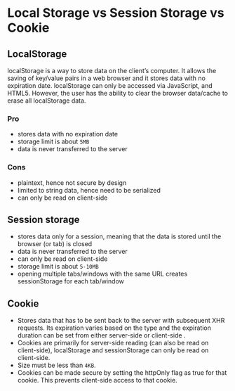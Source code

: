 # Local Storage vs Session Storage vs Cookie

## LocalStorage

localStorage is a way to store data on the client’s computer. It allows the saving of key/value pairs in a web browser and it stores data with no expiration date. localStorage can only be accessed via JavaScript, and HTML5. However, the user has the ability to clear the browser data/cache to erase all localStorage data.

### Pro

- stores data with no expiration date
- storage limit is about `5MB`
- data is never transferred to the server

### Cons

- plaintext, hence not secure by design
- limited to string data, hence need to be serialized
- can only be read on client-side

## Session storage

- stores data only for a session, meaning that the data is stored until the browser (or tab) is closed
- data is never transferred to the server
- can only be read on client-side
- storage limit is about `5-10MB`
- opening multiple tabs/windows with the same URL creates sessionStorage for each tab/window

## Cookie

- Stores data that has to be sent back to the server with subsequent XHR requests. Its expiration varies based on the type and the expiration duration can be set from either server-side or client-side .
- Cookies are primarily for server-side reading (can also be read on client-side), localStorage and sessionStorage can only be read on client-side.
- Size must be less than `4KB`.
- Cookies can be made secure by setting the httpOnly flag as true for that cookie. This prevents client-side access to that cookie.

